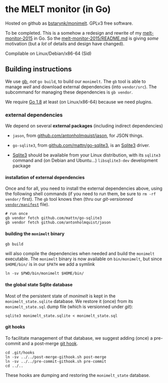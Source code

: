 # the MELT monitor (in Go)

Hosted on github as [bstarynk/monimelt](http://github.com/bstarynk/monimelt).
GPLv3 free software.

To be completed. This is a somehow a redesign and rewrite of my
[melt-monitor-2015](http://github.com/bstarynk/melt-monitor-2015) in
Go.  So the
[melt-monitor-2015/README.md](https://github.com/bstarynk/melt-monitor-2015/blob/master/README.md)
is giving *some* motivation (but a *lot* of details and design have
changed).

Compilable on Linux/Debian/x86-64 (Sid)

## Building instructions

We use [gb](https://getgb.io/), *not* `go build`, to build our
`monimelt`. The `gb` tool is able to manage *well* and download
external dependencies (into `vendor/src`). The subcommand for managing
these dependencies is `gb vendor`.

We require [Go 1.8](https://beta.golang.org/doc/go1.8) at least (on Linux/x86-64) because we need plugins.

### external dependencies

We depend on several **external packages** (including indirect dependencies)

+ `jason`, from [github.com/antonholmquist/jason](https://github.com/antonholmquist/jason), for JSON things.

+ `go-sqlite3`, from [github.com/mattn/go-sqlite3](https://github.com/mattn/go-sqlite3), is an [Sqlite3](http://sqlite.org/) driver.


+ [Sqlite3](http://sqlite.org/) should be available from your Linux
distribution, with its `sqlite3` command and (on Debian and Ubuntu...)
`libsqlite3-dev` development package

#### installation of external dependencies

Once and for all, you need to install the external dependencies above,
using the following shell commands (if you need to run them, be
sure to `rm -rf vendor/` first). The `gb` tool knows then (thru our
*git-versionned* [`vendor/manifest`](vendor/manifest) file).

    # run once
    gb vendor fetch github.com/mattn/go-sqlite3
    gb vendor fetch github.com/antonholmquist/jason

#### building the `monimelt` binary

    gb build

will also compile the dependencies when needed and build the
`monimelt` executable. The `monimelt` binary is now available on
`bin/monimelt`, but since `$HOME/bin/` is in our `$PATH` we add a
symlink

    ln -sv $PWD/bin/monimelt $HOME/bin/

#### the global state Sqlite database

Most of the persistent state of *monimelt* is kept in the
`monimelt_state.sqlite` database. We restore it (once) from its
`monimelt_state.sql` dump file (which is versionned under *git*):

    sqlite3 monimelt_state.sqlite < monimelt_state.sql

#### git hooks

To facilitate management of that database, we suggest adding (once) a
pre-commit and a post-merge [git
hook](https://git-scm.com/book/it/v2/Customizing-Git-Git-Hooks).

    cd .git/hooks
    ln -sv ../../post-merge-githook.sh post-merge
    ln -sv ../../pre-commit-githook.sh pre-commit
    cd ../..

These hooks are dumping and restoring the `monimelt_state` database.